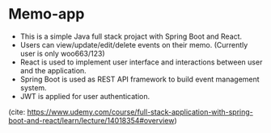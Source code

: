 # Memo-app  
  
 - This is a simple Java full stack projact with Spring Boot and React.  
 - Users can view/update/edit/delete events on their memo. (Currently user is only woo663/123)
 - React is used to implement user interface and interactions between user and the application.
 - Spring Boot is used as REST API framework to build event management system.
 - JWT is applied for user authentication.
 
 (cite: https://www.udemy.com/course/full-stack-application-with-spring-boot-and-react/learn/lecture/14018354#overview)
